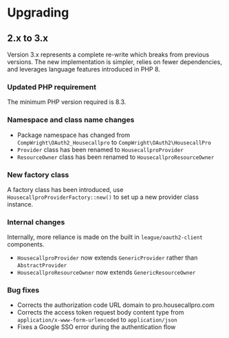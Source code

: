 # Upgrading

## 2.x to 3.x

Version 3.x represents a complete re-write which breaks from previous versions. The new implementation is simpler, relies on fewer dependencies, and leverages language features introduced in PHP 8.

### Updated PHP requirement

The minimum PHP version required is 8.3.

### Namespace and class name changes

* Package namespace has changed from `CompWright\OAuth2_Housecallpro` to `CompWright\OAuth2\HousecallPro`
* `Provider` class has been renamed to `HousecallproProvider`
* `ResourceOwner` class has been renamed to `HousecallproResourceOwner`

### New factory class

A factory class has been introduced, use `HousecallproProviderFactory::new()` to set up a new provider class instance.

### Internal changes

Internally, more reliance is made on the built in `league/oauth2-client` components.

* `HousecallproProvider` now extends `GenericProvider` rather than `AbstractProvider`
* `HousecallproResourceOwner` now extends `GenericResourceOwner`

### Bug fixes

* Corrects the authorization code URL domain to pro.housecallpro.com
* Corrects the access token request body content type from `application/x-www-form-urlencoded` to `application/json`
* Fixes a Google SSO error during the authentication flow
